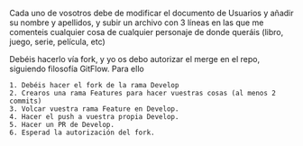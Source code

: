 Cada uno de vosotros debe de modificar el documento de Usuarios y añadir su nombre y apellidos, y subir un archivo con 3 líneas en las que me comenteis cualquier cosa de cualquier personaje de donde queráis (libro, juego, serie, película, etc)

Debéis hacerlo vía fork, y yo os debo autorizar el merge en el repo, siguiendo filosofía GitFlow. Para ello

    1. Debéis hacer el fork de la rama Develop
    2. Crearos una rama Features para hacer vuestras cosas (al menos 2 commits)
    3. Volcar vuestra rama Feature en Develop.
    4. Hacer el push a vuestra propia Develop.
    5. Hacer un PR de Develop.
    6. Esperad la autorización del fork.

